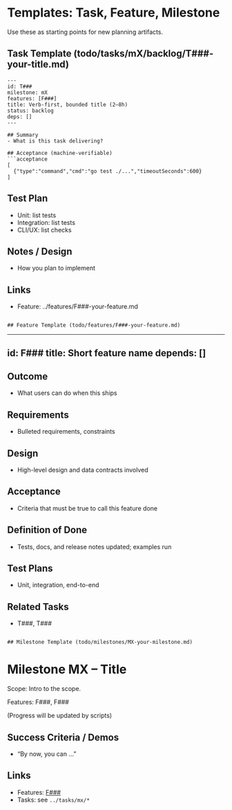 # Templates: Task, Feature, Milestone

Use these as starting points for new planning artifacts.

## Task Template (todo/tasks/mX/backlog/T###-your-title.md)

```
---
id: T###
milestone: mX
features: [F###]
title: Verb-first, bounded title (2–8h)
status: backlog
deps: []
---

## Summary
- What is this task delivering?

## Acceptance (machine-verifiable)
```acceptance
[
  {"type":"command","cmd":"go test ./...","timeoutSeconds":600}
]
```

## Test Plan
- Unit: list tests
- Integration: list tests
- CLI/UX: list checks

## Notes / Design
- How you plan to implement

## Links
- Feature: ../features/F###-your-feature.md
```

## Feature Template (todo/features/F###-your-feature.md)

```
---
id: F###
title: Short feature name
depends: []
---

## Outcome
- What users can do when this ships

## Requirements
- Bulleted requirements, constraints

## Design
- High-level design and data contracts involved

## Acceptance
- Criteria that must be true to call this feature done

## Definition of Done
- Tests, docs, and release notes updated; examples run

## Test Plans
- Unit, integration, end-to-end

## Related Tasks
- T###, T###
```

## Milestone Template (todo/milestones/MX-your-milestone.md)

```
# Milestone MX – Title

Scope: Intro to the scope.

Features: F###, F###

<!-- PROGRESS:START MX -->
(Progress will be updated by scripts)
<!-- PROGRESS:END MX -->

## Success Criteria / Demos
- “By now, you can …”

## Links
- Features: [F###](../features/F###-your-feature.md)
- Tasks: see `../tasks/mx/*`
```


